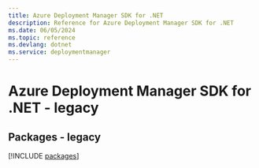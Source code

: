 ```yaml
---
title: Azure Deployment Manager SDK for .NET
description: Reference for Azure Deployment Manager SDK for .NET
ms.date: 06/05/2024
ms.topic: reference
ms.devlang: dotnet
ms.service: deploymentmanager
---
```

# Azure Deployment Manager SDK for .NET - legacy
## Packages - legacy
[!INCLUDE [packages](deployment-manager-index.md)]
